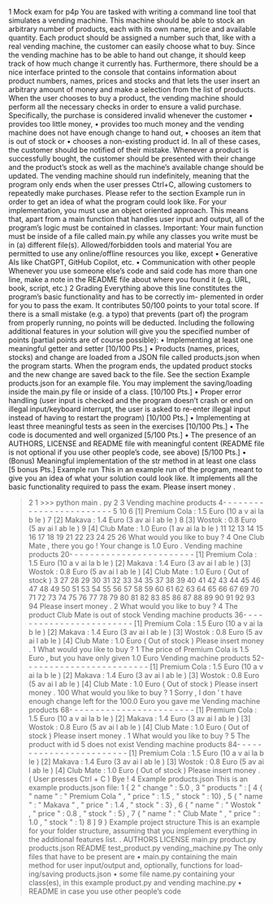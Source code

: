 1
Mock exam for p4p
You are tasked with writing a command line tool that simulates a vending machine. This machine should
be able to stock an arbitrary number of products, each with its own name, price and available quantity.
Each product should be assigned a number such that, like with a real vending machine, the customer can
easily choose what to buy. Since the vending machine has to be able to hand out change, it should keep
track of how much change it currently has.
Furthermore, there should be a nice interface printed to the console that contains information about
product numbers, names, prices and stocks and that lets the user insert an arbitrary amount of money
and make a selection from the list of products. When the user chooses to buy a product, the vending
machine should perform all the necessary checks in order to ensure a valid purchase. Specifically, the
purchase is considered invalid whenever the customer
• provides too little money,
• provides too much money and the vending machine does not have enough change to hand out,
• chooses an item that is out of stock or
• chooses a non-existing product id.
In all of these cases, the customer should be notified of their mistake. Whenever a product is successfully
bought, the customer should be presented with their change and the product’s stock as well as the
machine’s available change should be updated. The vending machine should run indefinitely, meaning that
the program only ends when the user presses Ctrl+C, allowing customers to repeatedly make purchases.
Please refer to the section Example run in order to get an idea of what the program could look like.
For your implementation, you must use an object oriented approach. This means that, apart from a
main function that handles user input and output, all of the program’s logic must be contained in classes.
Important: Your main function must be inside of a file called main.py while any classes you write must
be in (a) different file(s).
Allowed/forbidden tools and material
You are permitted to use any online/offline resources you like, except
• Generative AIs like ChatGPT, GitHub Copilot, etc.
• Communication with other people
Whenever you use someone else’s code and said code has more than one line, make a note in the README
file about where you found it (e.g. URL, book, script, etc.)
2
Grading
Everything above this line constitutes the program’s basic functionality and has to be correctly im-
plemented in order for you to pass the exam. It contributes 50/100 points to your total score. If there is
a small mistake (e.g. a typo) that prevents (part of) the program from properly running, no points will
be deducted.
Including the following additional features in your solution will give you the specified number of points
(partial points are of course possible):
• Implementing at least one meaningful getter and setter [10/100 Pts.]
• Products (names, prices, stocks) and change are loaded from a JSON file called products.json when
the program starts. When the program ends, the updated product stocks and the new change
are saved back to the file. See the section Example products.json for an example file. You may
implement the saving/loading inside the main.py file or inside of a class. [10/100 Pts.]
• Proper error handling (user input is checked and the program doesn’t crash or end on illegal
input/keyboard interrupt, the user is asked to re-enter illegal input instead of having to restart the
program) [10/100 Pts.]
• Implementing at least three meaningful tests as seen in the exercises [10/100 Pts.]
• The code is documented and well organized [5/100 Pts.]
• The presence of an AUTHORS, LICENSE and README file with meaningful content (README
file is not optional if you use other people’s code, see above) [5/100 Pts.]
• (Bonus) Meaningful implementation of the str method in at least one class [5 bonus Pts.]
Example run
This in an example run of the program, meant to give you an idea of what your solution could look like.
It implements all the basic functionality required to pass the exam.
Please insert money .
> 2
1 >>> python main . py
2
3 Vending machine products
4- - - - - - - - - - - - - - - - - - - - - - - -
5
10
6 [1] Premium Cola : 1.5 Euro (10 a v ai la b le )
7 [2] Makava : 1.4 Euro (3 av ai l ab le )
8 [3] Wostok : 0.8 Euro (5 av ai l ab le )
9 [4] Club Mate : 1.0 Euro (1 av ai la b le )
11
12 13 14 15 16
17 18
19 21
22 23 24 25 26
What would you like to buy ?
> 4
One Club Mate , there you go ! Your change is 1.0 Euro .
Vending machine products
20- - - - - - - - - - - - - - - - - - - - - - - -
[1] Premium Cola : 1.5 Euro (10 a v ai la b le )
[2] Makava : 1.4 Euro (3 av ai l ab le )
[3] Wostok : 0.8 Euro (5 av ai l ab le )
[4] Club Mate : 1.0 Euro ( Out of stock )
3
27
28 29 30 31 32
33 34
35 37
38 39 40 41 42
43
44 45 46 47 48
49 50
51 53
54 55 56 57 58
59
60 61 62 63 64
65 66
67 69
70 71 72 73 74
75
76 77 78 79 80
81 82
83 85
86 87 88 89 90
91
92 93 94 Please insert money .
> 2
What would you like to buy ?
> 4
The product Club Mate is out of stock
Vending machine products
36- - - - - - - - - - - - - - - - - - - - - - - -
[1] Premium Cola : 1.5 Euro (10 a v ai la b le )
[2] Makava : 1.4 Euro (3 av ai l ab le )
[3] Wostok : 0.8 Euro (5 av ai l ab le )
[4] Club Mate : 1.0 Euro ( Out of stock )
Please insert money .
> 1
What would you like to buy ?
> 1
The price of Premium Cola is 1.5 Euro , but you have only given 1.0 Euro
Vending machine products
52- - - - - - - - - - - - - - - - - - - - - - - -
[1] Premium Cola : 1.5 Euro (10 a v ai la b le )
[2] Makava : 1.4 Euro (3 av ai l ab le )
[3] Wostok : 0.8 Euro (5 av ai l ab le )
[4] Club Mate : 1.0 Euro ( Out of stock )
Please insert money .
> 100
What would you like to buy ?
> 1
Sorry , I don ’ t have enough change left for the 100.0 Euro you gave me
Vending machine products
68- - - - - - - - - - - - - - - - - - - - - - - -
[1] Premium Cola : 1.5 Euro (10 a v ai la b le )
[2] Makava : 1.4 Euro (3 av ai l ab le )
[3] Wostok : 0.8 Euro (5 av ai l ab le )
[4] Club Mate : 1.0 Euro ( Out of stock )
Please insert money .
> 1
What would you like to buy ?
> 5
The product with id 5 does not exist
Vending machine products
84- - - - - - - - - - - - - - - - - - - - - - - -
[1] Premium Cola : 1.5 Euro (10 a v ai la b le )
[2] Makava : 1.4 Euro (3 av ai l ab le )
[3] Wostok : 0.8 Euro (5 av ai l ab le )
[4] Club Mate : 1.0 Euro ( Out of stock )
Please insert money .
> ( User presses Ctrl + C )
Bye !
4
Example products.json
This is an example products.json file:
1 {
2 " change " : 5.0 ,
3 " products " : [
4 { " name " : " Premium Cola "
,
" price " : 1.5 , " stock " : 10} ,
5 { " name " : " Makava "
,
" price " : 1.4 , " stock " : 3} ,
6 { " name " : " Wostok "
,
" price " : 0.8 , " stock " : 5} ,
7 { " name " : " Club Mate "
,
" price " : 1.0 , " stock " : 1}
8 ]
9 }
Example project structure
This is an example for your folder structure, assuming that you implement everything in the additional
features list.
.
AUTHORS
LICENSE
main.py
product.py
products.json
README
test_product.py
vending_machine.py
The only files that have to be present are
• main.py containing the main method for user input/output and, optionally, functions for load-
ing/saving products.json
• some file name.py containing your class(es), in this example product.py and vending machine.py
• README in case you use other people’s code